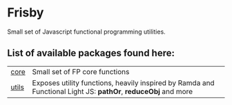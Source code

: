 # Frisby

Small set of Javascript functional programming utilities.

## List of available packages found here:

|                         |                                                                                                                  |
| ----------------------- | ---------------------------------------------------------------------------------------------------------------- |
| [core](packages/core)   | Small set of FP core functions                                                                                   |
| [utils](packages/utils) | Exposes utility functions, heavily inspired by Ramda and Functional Light JS: **pathOr**, **reduceObj** and more |
